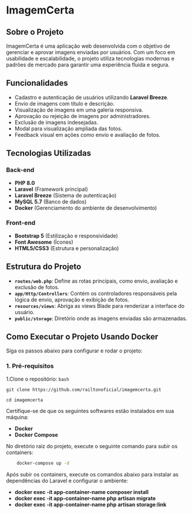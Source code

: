# ImagemCerta

## Sobre o Projeto

ImagemCerta é uma aplicação web desenvolvida com o objetivo de gerenciar e aprovar imagens enviadas por usuários. Com um foco em usabilidade e escalabilidade, o projeto utiliza tecnologias modernas e padrões de mercado para garantir uma experiência fluida e segura.

## Funcionalidades

- Cadastro e autenticação de usuários utilizando **Laravel Breeze**.
- Envio de imagens com título e descrição.
- Visualização de imagens em uma galeria responsiva.
- Aprovação ou rejeição de imagens por administradores.
- Exclusão de imagens indesejadas.
- Modal para visualização ampliada das fotos.
- Feedback visual em ações como envio e avaliação de fotos.

## Tecnologias Utilizadas

### Back-end
- **PHP 8.0**
- **Laravel** (Framework principal)
- **Laravel Breeze** (Sistema de autenticação)
- **MySQL 5.7** (Banco de dados)
- **Docker** (Gerenciamento do ambiente de desenvolvimento)

### Front-end
- **Bootstrap 5** (Estilização e responsividade)
- **Font Awesome** (Ícones)
- **HTML5/CSS3** (Estrutura e personalização)

## Estrutura do Projeto

- **`routes/web.php`**: Define as rotas principais, como envio, avaliação e exclusão de fotos.
- **`app/Http/Controllers`**: Contém os controladores responsáveis pela lógica de envio, aprovação e exibição de fotos.
- **`resources/views`**: Abriga as views Blade para renderizar a interface do usuário.
- **`public/storage`**: Diretório onde as imagens enviadas são armazenadas.

## Como Executar o Projeto Usando Docker

Siga os passos abaixo para configurar e rodar o projeto:

### 1. Pré-requisitos

1.Clone o repositório:
    `bash`
    
    git clone https://github.com/railtonoficial/imagemcerta.git
    
    cd imagemcerta 
   
Certifique-se de que os seguintes softwares estão instalados em sua máquina:
- **Docker**
- **Docker Compose**

No diretório raiz do projeto, execute o seguinte comando para subir os containers:
```bash
    docker-compose up -d
```

Após subir os containers, execute os comandos abaixo para instalar as dependências do Laravel e configurar o ambiente:
- **docker exec -it app-container-name composer install**
- **docker exec -it app-container-name php artisan migrate**
- **docker exec -it app-container-name php artisan storage:link**
